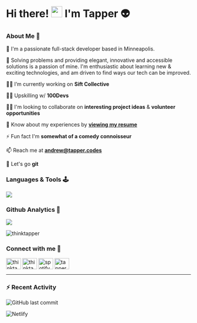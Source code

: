 # 					Hi there! <img src="https://raw.githubusercontent.com/MartinHeinz/MartinHeinz/master/wave.gif" width="30px"> I'm Tapper 👽


### About Me 🦭


📍 I'm a passionate full-stack developer based in Minneapolis. 

🫶 Solving problems and providing elegant, innovative and accessible solutions is a passion of mine. I'm enthusiastic about learning new & exciting technologies, and am driven to find ways our tech can be improved.


👨‍💻 I’m currently working on **Sift Collective**

🏋️‍♂️ Upskilling w/ **100Devs**

👯‍♀️ I'm looking to collaborate on **interesting project ideas** & **volunteer opportunities**

📜 Know about my experiences by [**viewing my resume**](https://tapper.codes/imgs/Andrew_Tapper-Software_Engineer-Resume.pdf)

⚡ Fun fact I'm **somewhat of a comedy connoisseur**

📫 Reach me at [**andrew@tapper.codes**](mailto:andrew@tapper.codes?subject=Hello%20from%20GitHub)

🤸 Let's go **git**

### Languages & Tools 🕹

<p align="left"><img src="https://skillicons.dev/icons?i=html,css,js,git,bash,linux,vscode,codepen,discord,twitter"></p>



### Github Analytics 🔬
<p align="left">
<a href="https://github.com/theTapper">
	<img src="https://github-readme-stats.vercel.app/api/top-langs/?username=thinktapper&langs_count=4&layout=compact&theme=tokyonight">
</a>
</p>
<p><img align="center" src="https://github-readme-streak-stats.herokuapp.com/?user=thinktapper&theme=tokyonight" alt="thinktapper" /></p>
<!--<p align="left">
<a href="https://github.com/theTapper">
	<img src="https://github-readme-stats.vercel.app/api?username=thinktapper&hide=stars,contribs&count_private=true&show_icons=true&theme=tokyonight">
</a>
</p>-->





### Connect with me 🤝

<p align="left">
<a href="https://twitter.com/thinktapper" target="blank"><img align="center" src="https://raw.githubusercontent.com/rahuldkjain/github-profile-readme-generator/master/src/images/icons/Social/twitter.svg" alt="thinktapper" height="30" width="40" /></a>
<a href="https://linkedin.com/in/thinktapper" target="blank"><img align="center" src="https://raw.githubusercontent.com/rahuldkjain/github-profile-readme-generator/master/src/images/icons/Social/linked-in-alt.svg" alt="thinktapper" height="30" width="40" /></a>
<a href="https://open.spotify.com/user/quantumqweef?si=92b083432c614c37" target="blank"><img align="center" src="https://raw.githubusercontent.com/rahuldkjain/github-profile-readme-generator/master/src/images/icons/Social/spotify.svg" alt="spotify" height="30" width="40" /></a>
<a href="https://tapper.codes" target="blank"><img align="center" src="https://raw.githubusercontent.com/thinktapper/thinktapper/main/README.assets/angellist.svg" alt="tapper codes" height="30" width="40" /></a>
</p>

------

### :zap: Recent Activity

![GitHub last commit](https://img.shields.io/github/last-commit/QuantumQweef/CodeWars)

![Netlify](https://img.shields.io/netlify/3a2d5e65-167b-4b24-b09c-abbfc0e3de58)
